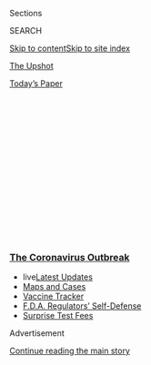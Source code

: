 <div id="app">

<div id="standalone-header">

<div class="interactive-masthead NYTAppHideMasthead css-qz70u6 e1suatyy0">

<div class="section css-ui9rw0 e1suatyy2">

<div class="css-eph4ug er09x8g0">

<div class="css-6n7j50">

</div>

<span class="css-1dv1kvn">Sections</span>

<div class="css-10488qs">

<span class="css-1dv1kvn">SEARCH</span>

</div>

[Skip to content](#site-content)[Skip to site index](#site-index)

</div>

<div id="masthead-section-label" class="css-1wr3we4 eaxe0e00">

[The
Upshot](https://www.nytimes3xbfgragh.onion/section/upshot)

</div>

<div class="css-10698na e1huz5gh0">

</div>

</div>

<div id="masthead-bar-one" class="section hasLinks css-15hmgas e1csuq9d3">

<div class="css-uqyvli e1csuq9d0">

</div>

<div class="css-1uqjmks e1csuq9d1">

</div>

<div class="css-9e9ivx">

[](https://myaccount.nytimes3xbfgragh.onion/auth/login?response_type=cookie&client_id=vi)

</div>

<div class="css-1bvtpon e1csuq9d2">

[Today’s
Paper](https://www.nytimes3xbfgragh.onion/section/todayspaper)

</div>

</div>

</div>

<div class="css-1aor85t" style="opacity:0.000000001;z-index:-1;visibility:hidden">

<div class="css-1hqnpie">

<div class="css-epjblv">

<span class="css-17xtcya">[The
Upshot](/section/upshot)</span><span class="css-x15j1o">|</span><span class="css-fwqvlz">N.Y.C.
Deaths Reach 6 Times the Normal Level, Far More Than Coronavirus Count
Suggests</span>

</div>

<div class="css-k008qs">

<div class="css-1iwv8en">

<span class="css-18z7m18"></span>

<div>

</div>

</div>

<span class="css-1n6z4y">https://nyti.ms/2W7doFy</span>

<div class="css-1705lsu">

<div class="css-4xjgmj">

<div class="css-4skfbu" data-role="toolbar" data-aria-label="Social Media Share buttons, Save button, and Comments Panel with current comment count" data-testid="share-tools">

  - 
  - 
  - 
  - 
    
    <div class="css-6n7j50">
    
    </div>

  - 
  - 

</div>

</div>

</div>

</div>

</div>

</div>

<div class="css-mij9hh">

<div class="css-l9svim">

### [<span class="css-pa1jbp"><span class="css-1rxm0ex">The Coronavirus</span><span class="css-1rxm0ex"> Outbreak</span></span>](https://www.nytimes3xbfgragh.onion/news-event/coronavirus?name=styln-coronavirus-national&region=TOP_BANNER&block=storyline_menu_recirc&action=click&pgtype=Interactive&impression_id=c5d19cf0-f4b8-11ea-b7e2-937559d5cb01&variant=undefined)

  - <span class="css-1qkutce"><span class="css-12clwdu">live</span>[Latest
    Updates](https://www.nytimes3xbfgragh.onion/2020/09/11/world/covid-19-coronavirus.html?name=styln-coronavirus-national&region=TOP_BANNER&block=storyline_menu_recirc&action=click&pgtype=Interactive&impression_id=c5d1c400-f4b8-11ea-b7e2-937559d5cb01&variant=undefined)</span>
  - <span class="css-1qkutce">[Maps and
    Cases](https://www.nytimes3xbfgragh.onion/interactive/2020/us/coronavirus-us-cases.html?name=styln-coronavirus-national&region=TOP_BANNER&block=storyline_menu_recirc&action=click&pgtype=Interactive&impression_id=c5d1c401-f4b8-11ea-b7e2-937559d5cb01&variant=undefined)</span>
  - <span class="css-1qkutce">[Vaccine
    Tracker](https://www.nytimes3xbfgragh.onion/interactive/2020/science/coronavirus-vaccine-tracker.html?name=styln-coronavirus-national&region=TOP_BANNER&block=storyline_menu_recirc&action=click&pgtype=Interactive&impression_id=c5d1c402-f4b8-11ea-b7e2-937559d5cb01&variant=undefined)</span>
  - <span class="css-1qkutce">[F.D.A. Regulators’
    Self-Defense](https://www.nytimes3xbfgragh.onion/2020/09/10/us/politics/fda-coronavirus-vaccine.html?name=styln-coronavirus-national&region=TOP_BANNER&block=storyline_menu_recirc&action=click&pgtype=Interactive&impression_id=c5d1c403-f4b8-11ea-b7e2-937559d5cb01&variant=undefined)</span>
  - <span class="css-1qkutce">[Surprise Test
    Fees](https://www.nytimes3xbfgragh.onion/2020/09/09/upshot/coronavirus-surprise-test-fees.html?name=styln-coronavirus-national&region=TOP_BANNER&block=storyline_menu_recirc&action=click&pgtype=Interactive&impression_id=c5d1c404-f4b8-11ea-b7e2-937559d5cb01&variant=undefined)</span>

</div>

</div>

<div id="top-wrapper" class="css-1sy8kpn">

<div id="top-slug" class="css-l9onyx">

Advertisement

</div>

[Continue reading the main
story](#after-top)

<div class="ad top-wrapper" style="text-align:center;height:100%;display:block;min-height:250px">

<div id="top" class="place-ad" data-position="top" data-size-key="top">

</div>

</div>

<div id="after-top">

</div>

</div>

<div class="css-11kjks6" data-role="region" data-aria-label="comments panel" tabindex="-1">

<div class="css-1h21wu5">

<div class="css-akb3vb">

<div>

<div class="css-1yip8nf">

## [Comments](#commentsContainer)

[N.Y.C. Deaths Reach 6 Times the Normal Level, Far More Than Coronavirus
Count Suggests]()[Skip to Comments]()

<div class="css-c32q7m">

The comments section is closed. To submit a letter to the editor for
publication, write to
<letters@NYTimes.com>.

</div>

</div>

<div class="css-1bxnhxc">

</div>

<div class="css-1yip8nf">

</div>

</div>

</div>

</div>

</div>

</div>

<div id="site-content" data-role="main">

<div class="css-v5btjw etb61u70">

<div class="css-7ibwne etb61u71">

Upshot

</div>

</div>

# N.Y.C. Deaths Reach 6 Times the Normal Level, Far More Than Coronavirus Count Suggests

<div class="css-1vegfwe interactive-byline-container">

By [<span class="css-1baulvz" itemprop="name">Josh
Katz</span>](https://www.nytimes3xbfgragh.onion/by/josh-katz) and
[<span class="css-1baulvz last-byline" itemprop="name">Margot
Sanger-Katz</span>](https://www.nytimes3xbfgragh.onion/by/margot-sanger-katz)April
27,
2020

</div>

<div id="interactive-standalone-sharetools" class="css-wkcogx">

<div>

<div class="interactive-sharetools css-9z2bwm" data-role="toolbar" data-aria-label="Social Media Share buttons, Save button, and Comments Panel with current comment count" data-testid="share-tools">

  - 
  - 
  - 
  - 
    
    <div class="css-6n7j50">
    
    </div>

  - *<span class="css-1dtr3u3">228</span>*

</div>

</div>

</div>

<div id="coronavirus-deaths-new-york-city" class="section interactive-standard interactive-content interactive-size-scoop css-uc81c" data-id="100000007109465">

<div class="css-17ih8de interactive-body">

<div class="g-story g-freebird g-max-limit" data-preview-slug="2020-04-27-nyc-excess-deaths-update">

More than [27,000 New
Yorkers](https://www1.nyc.gov/assets/doh/downloads/pdf/imm/covid-19-deaths-confirmed-probable-daily-04262020.pdf)
have died since March 11 — 20,900 more than would be expected over this
period and thousands more than have been captured by official
coronavirus death statistics.

<div class="g-asset g-graphic g-raw-chart" style="max-width: 945px">

### **New York City deaths by week**

<div data-role="img">

<div class="g-chart-container">

<div class="g-chart-key-container g-stroke-key-container">

<div class="g-chart-key-label">

<span class="g-stroke g-observed"></span>Observed

</div>

<div class="g-chart-key-label">

<span class="g-stroke g-expected"></span>Expected

</div>

</div>

<div class="g-chart-chart">

</div>

</div>

</div>

<div class="g-source">

<span class="g-credit g-note">Note: Weekly allocation of deaths since
March 11, 2020, is an approximation based on how mortality data has
lagged in the past. Recent data is provisional and may increase as more
deaths are
counted.</span><span class="g-credit_bullet">·</span><span class="g-credit">Source:
New York Times analysis of data from the National Center for Health
Statistics, Centers for Disease Control and Prevention; NYC Department
of Health and Mental Hygiene.</span>

</div>

</div>

As of Sunday, the city had [attributed 16,673 deaths to
coronavirus](https://www1.nyc.gov/assets/doh/downloads/pdf/imm/covid-19-deaths-confirmed-probable-daily-04262020.pdf),
either because people had tested positive for the virus, or because the
circumstances of their death meant that city health officials believed
the virus to be the most likely cause of death.

But there remains a large gap between the 16,673 figure and the total
deaths above typical levels in the last six and a half weeks: more than
4,200 people whose deaths are not captured by the official coronavirus
toll.

A review of mortality data in 12 countries showed that [official death
tallies have undercounted coronavirus
deaths](https://www.nytimes3xbfgragh.onion/interactive/2020/04/21/world/coronavirus-missing-deaths.html)
by tens of thousands.

The recent death count reached six times the normal number of deaths for
the city at this time of year, a surge in deaths much larger than what
could be attributed to normal seasonal variations from influenza, heart
disease or other more common causes. The city’s largest mass casualty
event in recent memory, the terrorist attacks of Sept. 11, 2001, claimed
only a small fraction as many lives.

It is too soon to know the precise causes of death for New Yorkers in
this period. Although many of the deaths not currently attributed to
coronavirus may represent an undercount of the outbreak’s direct toll,
the broader effects of the pandemic might have also increased deaths
indirectly. Throughout the city, emergency rooms have been overcrowded,
ambulance response has been slowed, and many residents might have been
reluctant to seek medical care because of fears of contracting the
virus. Hospitals around the country have reported reductions in
admission for heart attacks, one sign that some people may be dying at
home from ailments they would survive during more normal
times.

<div class="g-asset g-graphic g-seasonal-chart" style="max-width: 945px">

### **New York City deaths** <span class="g-above">above</span> or <span class="g-below">below</span> normal

<div data-role="img">

<div class="g-chart-container">

<div class="g-chart-key-container g-stroke-key-container">

</div>

<div class="g-chart-chart">

</div>

</div>

</div>

<div class="g-source">

<span class="g-credit g-note">Note: Weekly allocation of deaths since
March 11, 2020, is an approximation based on how mortality data has
lagged in the past. Recent data is provisional and may increase as more
deaths are
counted.</span><span class="g-credit_bullet">·</span><span class="g-credit">Source:
New York Times analysis of data from the National Center for Health
Statistics, Centers for Disease Control and Prevention; NYC Department
of Health and Mental Hygiene.</span>

</div>

</div>

The measurements in our chart rely on a New York Times analysis of
mortality data from the city’s Department of Health and from the
National Center for Health Statistics at the Centers for Disease Control
and Prevention. They capture the number of New York City residents who
have died each week since January 2017. The total number of deaths for
the period from the start of the outbreak through April 25 comes from
the city health department. The way in which these deaths are
distributed by week is an approximation based on how mortality data has
lagged in the past.

Even with these high totals, the recent numbers in our charts are most
likely an undercount of all deaths in the city. In normal times, death
certificates take time to be processed and collected, and complete death
tallies can take weeks to become final. But even if the current count is
perfect, roughly 27,600 New Yorkers have died of all causes since the
beginning of the epidemic. That’s about 20,900 more than is
typical.

</div>

</div>

</div>

<div id="interactive-footer-container" class="css-ovgi28 interactive-footer-container">

Note: Weekly allocation of deaths since March 11, 2020, is an
approximation based on how mortality data has lagged in the past. Recent
data is provisional and may increase as more deaths are counted.  
Source: New York Times analysis of data from the National Center for
Health Statistics, Centers for Disease Control and Prevention; NYC
Department of Health and Mental
Hygiene.

<div id="interactive-addendum-list" class="css-1yiqkdd interactive-addendum-list">

</div>

</div>

</div>

<div id="standalone-footer">

<div>

<div>

<div id="interactive-footer-wrapper">

<div class="css-i29ckm">

<div class="css-1oeie6n">

Read 228
Comments

</div>

<div class="interactive-sharetools css-9z2bwm" data-role="toolbar" data-aria-label="Social Media Share buttons, Save button, and Comments Panel with current comment count" data-testid="share-tools">

  - 
  - 
  - 
  - 
    
    <div class="css-6n7j50">
    
    </div>

</div>

</div>

<div>

</div>

<div id="bottom-wrapper" class="css-1ede5it">

<div id="bottom-slug" class="css-l9onyx">

Advertisement

</div>

[Continue reading the main
story](#after-bottom)

<div id="bottom" class="ad bottom-wrapper" style="text-align:center;height:100%;display:block;min-height:90px">

</div>

<div id="after-bottom">

</div>

</div>

## Site Index

<div>

</div>

## Site Information Navigation

  - [© <span>2020</span> <span>The New York Times
    Company</span>](https://help.nytimes3xbfgragh.onion/hc/en-us/articles/115014792127-Copyright-notice)

<!-- end list -->

  - [NYTCo](https://www.nytco.com/)
  - [Contact
    Us](https://help.nytimes3xbfgragh.onion/hc/en-us/articles/115015385887-Contact-Us)
  - [Work with us](https://www.nytco.com/careers/)
  - [Advertise](https://nytmediakit.com/)
  - [T Brand Studio](http://www.tbrandstudio.com/)
  - [Your Ad
    Choices](https://www.nytimes3xbfgragh.onion/privacy/cookie-policy#how-do-i-manage-trackers)
  - [Privacy](https://www.nytimes3xbfgragh.onion/privacy)
  - [Terms of
    Service](https://help.nytimes3xbfgragh.onion/hc/en-us/articles/115014893428-Terms-of-service)
  - [Terms of
    Sale](https://help.nytimes3xbfgragh.onion/hc/en-us/articles/115014893968-Terms-of-sale)
  - [Site
    Map](https://spiderbites.nytimes3xbfgragh.onion)
  - [Help](https://help.nytimes3xbfgragh.onion/hc/en-us)
  - [Subscriptions](https://www.nytimes3xbfgragh.onion/subscription?campaignId=37WXW)

</div>

</div>

</div>

</div>

</div>
